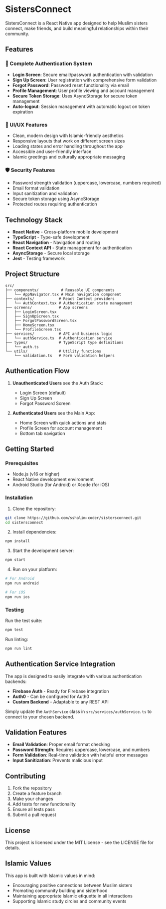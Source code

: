 # SistersConnect

SistersConnect is a React Native app designed to help Muslim sisters connect, make friends, and build meaningful relationships within their community.

## Features

### 🔐 Complete Authentication System

- **Login Screen**: Secure email/password authentication with validation
- **Sign Up Screen**: User registration with comprehensive form validation
- **Forgot Password**: Password reset functionality via email
- **Profile Management**: User profile viewing and account management
- **Secure Token Storage**: Uses AsyncStorage for secure token management
- **Auto-logout**: Session management with automatic logout on token expiration

### 🎨 UI/UX Features

- Clean, modern design with Islamic-friendly aesthetics
- Responsive layouts that work on different screen sizes
- Loading states and error handling throughout the app
- Accessible and user-friendly interface
- Islamic greetings and culturally appropriate messaging

### 🛡️ Security Features

- Password strength validation (uppercase, lowercase, numbers required)
- Email format validation
- Input sanitization and validation
- Secure token storage using AsyncStorage
- Protected routes requiring authentication

## Technology Stack

- **React Native** - Cross-platform mobile development
- **TypeScript** - Type-safe development
- **React Navigation** - Navigation and routing
- **React Context API** - State management for authentication
- **AsyncStorage** - Secure local storage
- **Jest** - Testing framework

## Project Structure

```
src/
├── components/          # Reusable UI components
│   └── AppNavigator.tsx # Main navigation component
├── contexts/           # React Context providers
│   └── AuthContext.tsx # Authentication state management
├── screens/            # App screens
│   ├── LoginScreen.tsx
│   ├── SignUpScreen.tsx
│   ├── ForgotPasswordScreen.tsx
│   ├── HomeScreen.tsx
│   └── ProfileScreen.tsx
├── services/           # API and business logic
│   └── authService.ts  # Authentication service
├── types/              # TypeScript type definitions
│   └── auth.ts
└── utils/              # Utility functions
    └── validation.ts   # Form validation helpers
```

## Authentication Flow

1. **Unauthenticated Users** see the Auth Stack:

   - Login Screen (default)
   - Sign Up Screen
   - Forgot Password Screen

2. **Authenticated Users** see the Main App:
   - Home Screen with quick actions and stats
   - Profile Screen for account management
   - Bottom tab navigation

## Getting Started

### Prerequisites

- Node.js (v16 or higher)
- React Native development environment
- Android Studio (for Android) or Xcode (for iOS)

### Installation

1. Clone the repository:

```bash
git clone https://github.com/sshalim-coder/sistersconnect.git
cd sistersconnect
```

2. Install dependencies:

```bash
npm install
```

3. Start the development server:

```bash
npm start
```

4. Run on your platform:

```bash
# For Android
npm run android

# For iOS
npm run ios
```

### Testing

Run the test suite:

```bash
npm test
```

Run linting:

```bash
npm run lint
```

## Authentication Service Integration

The app is designed to easily integrate with various authentication backends:

- **Firebase Auth** - Ready for Firebase integration
- **Auth0** - Can be configured for Auth0
- **Custom Backend** - Adaptable to any REST API

Simply update the `AuthService` class in `src/services/authService.ts` to connect to your chosen backend.

## Validation Features

- **Email Validation**: Proper email format checking
- **Password Strength**: Requires uppercase, lowercase, and numbers
- **Form Validation**: Real-time validation with helpful error messages
- **Input Sanitization**: Prevents malicious input

## Contributing

1. Fork the repository
2. Create a feature branch
3. Make your changes
4. Add tests for new functionality
5. Ensure all tests pass
6. Submit a pull request

## License

This project is licensed under the MIT License - see the LICENSE file for details.

## Islamic Values

This app is built with Islamic values in mind:

- Encouraging positive connections between Muslim sisters
- Promoting community building and sisterhood
- Maintaining appropriate Islamic etiquette in all interactions
- Supporting Islamic study circles and community events
